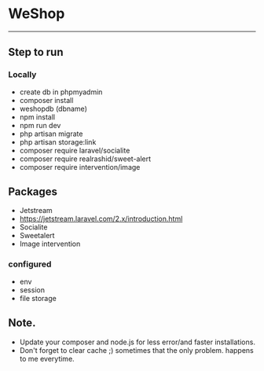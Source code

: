 # WeShop

---

## Step to run

### Locally

-   create db in phpmyadmin
-   composer install
-   weshopdb (dbname)
-   npm install
-   npm run dev
-   php artisan migrate
-   php artisan storage:link
-   composer require laravel/socialite
-   composer require realrashid/sweet-alert
-   composer require intervention/image

## Packages

-   Jetstream
-   https://jetstream.laravel.com/2.x/introduction.html
-   Socialite
-   Sweetalert
-   Image intervention

### configured

-   env
-   session
-   file storage

## Note.

-   Update your composer and node.js for less error/and faster installations.
-   Don't forget to clear cache ;) sometimes that the only problem. happens to me everytime.
